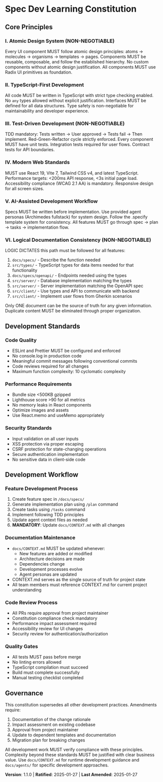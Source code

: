 <!--
Sync Impact Report:
Version change: 0.0.0 → 1.1.0
Modified principles: N/A (initial creation)
Added sections: Atomic Design System, AI-Assisted Development, Modern Web Standards, Logical Documentation Consistency
Removed sections: N/A
Templates requiring updates: ✅ plan-template.md, ✅ spec-template.md, ✅ tasks-template.md
Follow-up TODOs: None
-->

# Spec Dev Learning Constitution

## Core Principles

### I. Atomic Design System (NON-NEGOTIABLE)
Every UI component MUST follow atomic design principles: atoms → molecules → organisms → templates → pages. Components MUST be reusable, composable, and follow the established hierarchy. No custom components without atomic design justification. All components MUST use Radix UI primitives as foundation.

### II. TypeScript-First Development
All code MUST be written in TypeScript with strict type checking enabled. No `any` types allowed without explicit justification. Interfaces MUST be defined for all data structures. Type safety is non-negotiable for maintainability and developer experience.

### III. Test-Driven Development (NON-NEGOTIABLE)
TDD mandatory: Tests written → User approved → Tests fail → Then implement. Red-Green-Refactor cycle strictly enforced. Every component MUST have unit tests. Integration tests required for user flows. Contract tests for API boundaries.

### IV. Modern Web Standards
MUST use React 19, Vite 7, Tailwind CSS v4, and latest TypeScript. Performance targets: <200ms API response, <3s initial page load. Accessibility compliance (WCAG 2.1 AA) is mandatory. Responsive design for all screen sizes.

### V. AI-Assisted Development Workflow
Specs MUST be written before implementation. Use provided agent personas (Archimedes fullstack) for system design. Follow the .specify template system for consistency. All features MUST go through spec → plan → tasks → implementation flow.

### VI. Logical Documentation Consistency (NON-NEGOTIABLE)
LOGIC DICTATES this path must be followed for all features:
1. `docs/specs/` - Describe the function needed
2. `src/types/` - TypeScript types for data items needed for that functionality  
3. `docs/specs/openapi/` - Endpoints needed using the types
4. `src/server/` - Database implementation matching the types
5. `src/server/` - Server implementation matching the OpenAPI spec
6. `src/client/` - Use types and API to communicate with backend
7. `src/client/` - Implement user flows from Gherkin scenarios

Only ONE document can be the source of truth for any given information. Duplicate content MUST be eliminated through proper organization.

## Development Standards

### Code Quality
- ESLint and Prettier MUST be configured and enforced
- No console.log in production code
- Meaningful commit messages following conventional commits
- Code reviews required for all changes
- Maximum function complexity: 10 cyclomatic complexity

### Performance Requirements
- Bundle size <500KB gzipped
- Lighthouse score >90 for all metrics
- No memory leaks in React components
- Optimize images and assets
- Use React.memo and useMemo appropriately

### Security Standards
- Input validation on all user inputs
- XSS protection via proper escaping
- CSRF protection for state-changing operations
- Secure authentication implementation
- No sensitive data in client-side code

## Development Workflow

### Feature Development Process
1. Create feature spec in `/docs/specs/`
2. Generate implementation plan using `/plan` command
3. Create tasks using `/tasks` command
4. Implement following TDD principles
5. Update agent context files as needed
6. **MANDATORY**: Update `docs/CONTEXT.md` with all changes

### Documentation Maintenance
- `docs/CONTEXT.md` MUST be updated whenever:
  - New features are added or modified
  - Architecture decisions are made
  - Dependencies change
  - Development processes evolve
  - Agent personas are updated
- CONTEXT.md serves as the single source of truth for project state
- All team members must reference CONTEXT.md for current project understanding

### Code Review Process
- All PRs require approval from project maintainer
- Constitution compliance check mandatory
- Performance impact assessment required
- Accessibility review for UI changes
- Security review for authentication/authorization

### Quality Gates
- All tests MUST pass before merge
- No linting errors allowed
- TypeScript compilation must succeed
- Build must complete successfully
- Manual testing checklist completed

## Governance

This constitution supersedes all other development practices. Amendments require:
1. Documentation of the change rationale
2. Impact assessment on existing codebase
3. Approval from project maintainer
4. Update to dependent templates and documentation
5. Migration plan for breaking changes

All development work MUST verify compliance with these principles. Complexity beyond these standards MUST be justified with clear business value. Use `docs/CONTEXT.md` for runtime development guidance and `docs/agents/` for specific development approaches.

**Version**: 1.1.0 | **Ratified**: 2025-01-27 | **Last Amended**: 2025-01-27